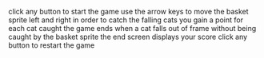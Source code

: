 click any button to start the game
use the arrow keys to move the basket sprite left and right in order to catch the falling cats
you gain a point for each cat caught
the game ends when a cat falls out of frame without being caught by the basket sprite
the end screen displays your score
click any button to restart the game
